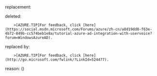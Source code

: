 replacement:

deleted:

		>[AZURE.TIP]For feedback, click [here](https://social.msdn.microsoft.com/Forums/azure/zh-cn/a8d19dd8-f63e-4b72-849b-cc574beb1e8a/tutorial-azure-ad-integration-with-uservoice?forum=WindowsAzureAD).

replaced by:

		>[AZURE.TIP]For feedback, click [here](http://go.microsoft.com/fwlink/?LinkId=524477).

reason: ()

